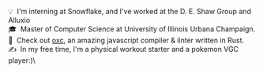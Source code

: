 💡 &nbsp;I'm interning at Snowflake, and I've worked at the D. E. Shaw Group and Alluxio\
🎓 &nbsp;Master of Computer Science at University of Illinois Urbana Champaign.\
🌱 &nbsp;Check out [oxc](https://github.com/web-infra-dev/oxc), an amazing javascript compiler & linter written in Rust.\
✍️ &nbsp;In my free time, I'm a physical workout starter and a pokemon VGC player:)\
